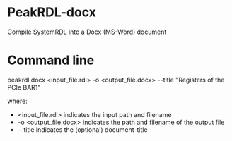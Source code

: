# PeakRDL-docx
Compile SystemRDL into a Docx (MS-Word) document


# Command line
peakrdl docx  <input_file.rdl> -o <output_file.docx> --title "Registers of the PCIe BAR1"

where:
- <input_file.rdl> indicates the input path and filename
- -o <output_file.docx> indicates the path and filename of the output file
- --title indicates the (optional) document-title
